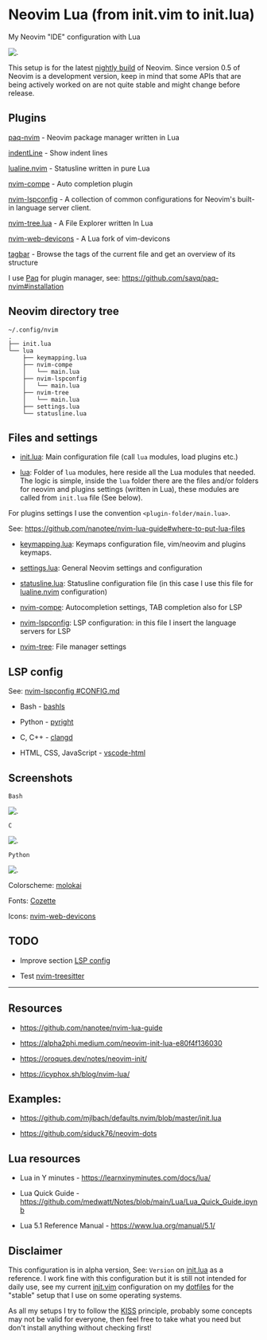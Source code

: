 # Neovim Lua (from init.vim to init.lua)

My Neovim "IDE" configuration with Lua

![.](img/screenshot-1.png)

This setup is for the latest [nightly build](https://github.com/neovim/neovim/releases/tag/nightly) of Neovim. Since version 0.5 of Neovim is a development version, keep in mind that some APIs that are being actively worked on are not quite stable and might change before release.

## Plugins

[paq-nvim](https://github.com/savq/paq-nvim) - Neovim package manager written in Lua

[indentLine](https://github.com/Yggdroot/indentLine) - Show indent lines

[lualine.nvim](https://github.com/hoob3rt/lualine.nvim) - Statusline written in pure Lua

[nvim-compe](https://github.com/hrsh7th/nvim-compe) - Auto completion plugin

[nvim-lspconfig](https://github.com/neovim/nvim-lspconfig) - A collection of common configurations for Neovim's built-in language server client.

[nvim-tree.lua](https://github.com/kyazdani42/nvim-tree.lua) - A File Explorer written In Lua

[nvim-web-devicons](https://github.com/kyazdani42/nvim-web-devicons) - A Lua fork of vim-devicons

[tagbar](https://github.com/preservim/tagbar) - Browse the tags of the current file and get an overview of its structure


I use [Paq](https://github.com/savq/paq-nvim) for plugin manager, see: https://github.com/savq/paq-nvim#installation

## Neovim directory tree
```
~/.config/nvim
.
├── init.lua
└── lua
    ├── keymapping.lua
    ├── nvim-compe
    │   └── main.lua
    ├── nvim-lspconfig
    │   └── main.lua
    ├── nvim-tree
    │   └── main.lua
    ├── settings.lua
    └── statusline.lua
```

## Files and settings

* [init.lua](nvim/init.lua): Main configuration file (call `lua` modules, load plugins etc.)

* [lua](nvim/lua): Folder of `lua` modules, here reside all the Lua modules that needed. The logic is simple, inside the `lua` folder there are the files and/or folders for neovim and plugins settings (written in Lua), these modules are called from `init.lua` file (See below).

For plugins settings I use the convention `<plugin-folder/main.lua>`.

See: https://github.com/nanotee/nvim-lua-guide#where-to-put-lua-files

* [keymapping.lua](nvim/lua/keymapping.lua): Keymaps configuration file, vim/neovim and plugins keymaps.

* [settings.lua](nvim/lua/settings.lua): General Neovim settings and configuration

* [statusline.lua](nvim/lua/statusline.lua): Statusline configuration file (in this case I use this file for [lualine.nvim](https://github.com/hoob3rt/lualine.nvim) configuration)

* [nvim-compe](nvim/lua/nvim-compe/main.lua): Autocompletion settings, TAB completion also for LSP

* [nvim-lspconfig](nvim/lua/nvim-lspconfig/main.lua): LSP configuration: in this file I insert the language servers for LSP

* [nvim-tree](nvim/lua/nvim-tree/main.lua): File manager settings

## LSP config

See: [nvim-lspconfig #CONFIG.md](https://github.com/neovim/nvim-lspconfig/blob/master/CONFIG.md)

* Bash - [bashls](https://github.com/bash-lsp/bash-language-server)

* Python - [pyright](https://github.com/neovim/nvim-lspconfig/blob/master/CONFIG.md#bashls)

* C, C++ - [clangd](https://github.com/neovim/nvim-lspconfig/blob/master/CONFIG.md#clangd)

* HTML, CSS, JavaScript - [vscode-html](https://github.com/neovim/nvim-lspconfig/blob/master/CONFIG.md#ht)

## Screenshots

`Bash`

![.](img/screenshot-2.png)

`C`

![.](img/screenshot-3.png)

`Python`

![.](img/screenshot-4.png)

Colorscheme: [molokai](https://github.com/tomasr/molokai)

Fonts: [Cozette](https://github.com/slavfox/Cozette)

Icons: [nvim-web-devicons](https://github.com/kyazdani42/nvim-web-devicons)

## TODO

* Improve section [LSP config](#lsp-config)

* Test [nvim-treesitter](https://github.com/nvim-treesitter/nvim-treesitter)
---

## Resources

* https://github.com/nanotee/nvim-lua-guide

* https://alpha2phi.medium.com/neovim-init-lua-e80f4f136030

* https://oroques.dev/notes/neovim-init/

* https://icyphox.sh/blog/nvim-lua/

## Examples:

* https://github.com/mjlbach/defaults.nvim/blob/master/init.lua

* https://github.com/siduck76/neovim-dots

## Lua resources

* Lua in Y minutes - https://learnxinyminutes.com/docs/lua/

* Lua Quick Guide - https://github.com/medwatt/Notes/blob/main/Lua/Lua_Quick_Guide.ipynb

* Lua 5.1 Reference Manual - https://www.lua.org/manual/5.1/

## Disclaimer

This configuration is in alpha version, See: `Version` on [init.lua](nvim/init.lua) as a reference.
I work fine with this configuration but it is still not intended for daily use, see my current [init.vim](https://github.com/brainfucksec/dotfiles/blob/master/.config/nvim/init.vim) configuration on my
[dotfiles](https://github.com/brainfucksec/dotfiles) for the "stable" setup that I use on some operating systems.

As all my setups I try to follow the [KISS](https://en.wikipedia.org/wiki/KISS_principle) principle, probably some concepts may not be valid for everyone, then feel free to take what you need but don't install anything without checking first!
